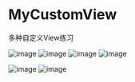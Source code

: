 # MyCustomView
多种自定义View练习

![image](https://github.com/GuZhC/MyCustomView/blob/master/app/src/main/res/myres/animate.gif)  ![image](https://github.com/GuZhC/MyCustomView/blob/master/app/src/main/res/myres/MaterialEt.gif)
![image](https://github.com/GuZhC/MyCustomView/blob/master/app/src/main/res/myres/3DA712B19739954A1F7287E86BACC51B.jpg)  ![image](https://github.com/GuZhC/MyCustomView/blob/master/app/src/main/res/myres/C83471BD93450ED0BFAA74938D62C058.jpg)

![image](https://github.com/GuZhC/MyCustomView/blob/master/app/src/main/res/myres/F271D2C8B3B26442338E8CB967876284.jpg)  ![image](https://github.com/GuZhC/MyCustomView/blob/master/app/src/main/res/myres/ciclerImage.jpg)


